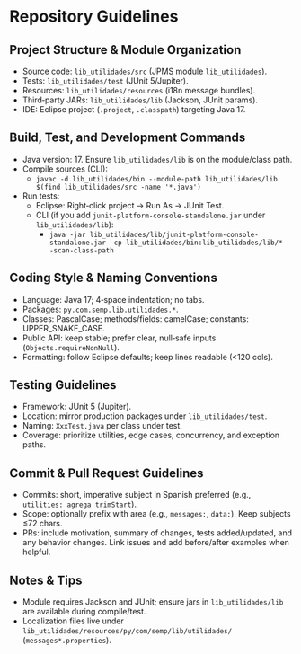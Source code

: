 # Repository Guidelines

## Project Structure & Module Organization
- Source code: `lib_utilidades/src` (JPMS module `lib_utilidades`).
- Tests: `lib_utilidades/test` (JUnit 5/Jupiter).
- Resources: `lib_utilidades/resources` (i18n message bundles).
- Third‑party JARs: `lib_utilidades/lib` (Jackson, JUnit params).
- IDE: Eclipse project (`.project`, `.classpath`) targeting Java 17.

## Build, Test, and Development Commands
- Java version: 17. Ensure `lib_utilidades/lib` is on the module/class path.
- Compile sources (CLI):
  - `javac -d lib_utilidades/bin --module-path lib_utilidades/lib $(find lib_utilidades/src -name '*.java')`
- Run tests:
  - Eclipse: Right‑click project → Run As → JUnit Test.
  - CLI (if you add `junit-platform-console-standalone.jar` under `lib_utilidades/lib`):
    - `java -jar lib_utilidades/lib/junit-platform-console-standalone.jar -cp lib_utilidades/bin:lib_utilidades/lib/* --scan-class-path`

## Coding Style & Naming Conventions
- Language: Java 17; 4‑space indentation; no tabs.
- Packages: `py.com.semp.lib.utilidades.*`.
- Classes: PascalCase; methods/fields: camelCase; constants: UPPER_SNAKE_CASE.
- Public API: keep stable; prefer clear, null‑safe inputs (`Objects.requireNonNull`).
- Formatting: follow Eclipse defaults; keep lines readable (<120 cols).

## Testing Guidelines
- Framework: JUnit 5 (Jupiter).
- Location: mirror production packages under `lib_utilidades/test`.
- Naming: `XxxTest.java` per class under test.
- Coverage: prioritize utilities, edge cases, concurrency, and exception paths.

## Commit & Pull Request Guidelines
- Commits: short, imperative subject in Spanish preferred (e.g., `utilities: agrega trimStart`).
- Scope: optionally prefix with area (e.g., `messages:`, `data:`). Keep subjects ≤72 chars.
- PRs: include motivation, summary of changes, tests added/updated, and any behavior changes. Link issues and add before/after examples when helpful.

## Notes & Tips
- Module requires Jackson and JUnit; ensure jars in `lib_utilidades/lib` are available during compile/test.
- Localization files live under `lib_utilidades/resources/py/com/semp/lib/utilidades/` (`messages*.properties`).
